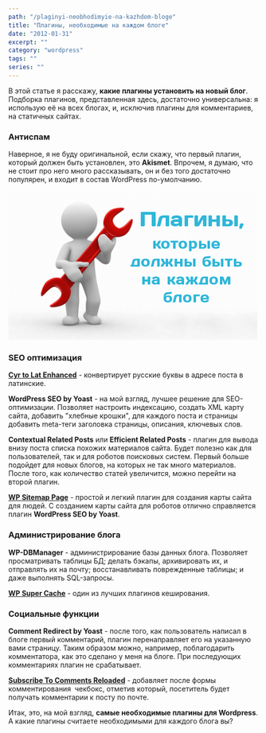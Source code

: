 ```yaml
---
path: "/plaginyi-neobhodimyie-na-kazhdom-bloge"
title: "Плагины, необходимые на каждом блоге"
date: "2012-01-31"
excerpt: ""
category: "wordpress"
tags: ""
series: ""
---
```


В этой статье я расскажу, **какие плагины установить на новый блог**. Подборка плагинов, представленная здесь, достаточно универсальна: я использую её на всех блогах, и, исключив плагины для комментариев, на статичных сайтах.

### Антиспам

Наверное, я не буду оригинальной, если скажу, что первый плагин, который должен быть установлен, это **Akismet**. Впрочем, я думаю, что не стоит про него много рассказывать, он и без того достаточно популярен, и входит в состав WordPress по-умолчанию.

![](images/wp-man.png "wp-man")

### SEO оптимизация

**[Cyr to Lat Enhanced](http://wordpress.org/plugins/cyr3lat/)** - конвертирует русские буквы в адресе поста в латинские.

**WordPress SEO by Yoast** - на мой взгляд, лучшее решение для SEO-оптимизации. Позволяет настроить индексацию, создать XML карту сайта, добавить "хлебные крошки", для каждого поста и страницы добавить meta-теги заголовка страницы, описания, ключевых слов.

**Contextual Related Posts** или **Efficient Related Posts** - плагин для вывода внизу поста списка похожих материалов сайта. Будет полезно как для пользователей, так и для роботов поисковых систем. Первый больше подойдет для новых блогов, на которых не так много материалов. После того, как количество статей увеличится, можно перейти на второй плагин.

**[WP Sitemap Page](https://wordpress.org/plugins/wp-sitemap-page/)** - простой и легкий плагин для создания карты сайта для людей. С созданием карты сайта для роботов отлично справляется плагин **WordPress SEO by Yoast**.

### Администрирование блога

**WP-DBManager** - администрирование базы данных блога. Позволяет просматривать таблицы БД; делать бэкапы, архивировать их, и отправлять их на почту; восстанавливать поврежденные таблицы; и даже выполнять SQL-запросы.

**[WP Super Cache](https://wordpress.org/plugins/wp-super-cache/)** - один из лучших плагинов кеширования.

### Социальные функции

**Comment Redirect by Yoast** - после того, как пользователь написал в блоге первый комментарий, плагин перенаправляет его на указанную вами страницу. Таким образом можно, например, поблагодарить комментатора, как это сделано у меня на блоге. При последующих комментариях плагин не срабатывает.

**[Subscribe To Comments Reloaded](https://wordpress.org/plugins/subscribe-to-comments-reloaded/)** - добавляет после формы комментирования  чекбокс, отметив который, посетитель будет получать комментарии к посту по почте.

Итак, это, на мой взгляд, **самые необходимые плагины для Wordpress**. А какие плагины считаете необходимыми для каждого блога вы?
